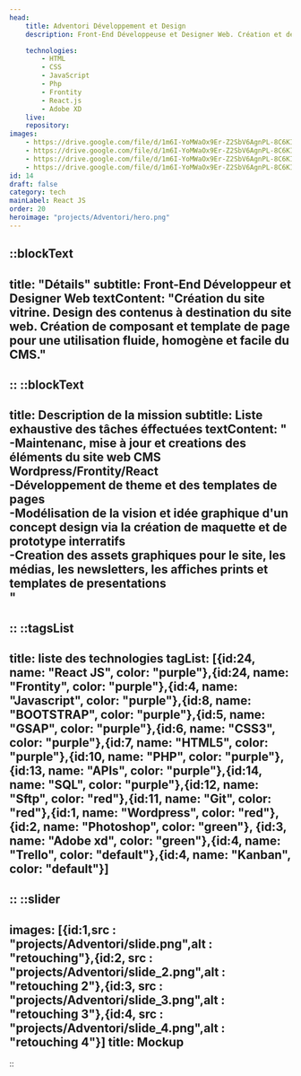 ```yaml
---
head:
    title: Adventori Développement et Design
    description: Front-End Développeuse et Designer Web. Création et développement du site web de l'entreprise.

    technologies: 
        - HTML
        - CSS
        - JavaScript
        - Php
        - Frontity
        - React.js
        - Adobe XD
    live: 
    repository: 
images:
    - https://drive.google.com/file/d/1m6I-YoMWaOx9Er-Z2SbV6AgnPL-8C6KI/view?usp=sharing
    - https://drive.google.com/file/d/1m6I-YoMWaOx9Er-Z2SbV6AgnPL-8C6KI/view?usp=sharing
    - https://drive.google.com/file/d/1m6I-YoMWaOx9Er-Z2SbV6AgnPL-8C6KI/view?usp=sharing
    - https://drive.google.com/file/d/1m6I-YoMWaOx9Er-Z2SbV6AgnPL-8C6KI/view?usp=sharing
id: 14
draft: false
category: tech
mainLabel: React JS
order: 20
heroimage: "projects/Adventori/hero.png"
---
```

::blockText
---
title: "Détails"
subtitle: Front-End Développeur et Designer Web 
textContent: "Création du site vitrine. Design des contenus à destination du site web. Création de composant et template de page pour une utilisation fluide, homogène et facile du CMS."
---
::
::blockText
---
title: Description de la mission
subtitle: Liste exhaustive des tâches éffectuées
textContent: "
-Maintenanc, mise à jour et creations des éléments du site web CMS Wordpress/Frontity/React<br/>
-Développement de theme et des templates de pages<br/>
-Modélisation de la vision et idée graphique d'un concept design via la création de maquette et de prototype interratifs<br/>
-Creation des assets graphiques pour le site, les médias, les newsletters, les affiches prints et templates de presentations<br/>"
---
::
::tagsList
---
title: liste des technologies
tagList: [{id:24, name: "React JS", color: "purple"},{id:24, name: "Frontity", color: "purple"},{id:4, name: "Javascript", color: "purple"},{id:8, name: "BOOTSTRAP", color: "purple"},{id:5, name: "GSAP", color: "purple"},{id:6, name: "CSS3", color: "purple"},{id:7, name: "HTML5", color: "purple"},{id:10, name: "PHP", color: "purple"},{id:13, name: "APIs", color: "purple"},{id:14, name: "SQL", color: "purple"},{id:12, name: "Sftp", color: "red"},{id:11, name: "Git", color: "red"},{id:1, name: "Wordpress", color: "red"},{id:2, name: "Photoshop", color: "green"}, {id:3, name: "Adobe xd", color: "green"},{id:4, name: "Trello", color: "default"},{id:4, name: "Kanban", color: "default"}]
---
::
::slider
---
images: [{id:1,src : "projects/Adventori/slide.png",alt : "retouching"},{id:2, src : "projects/Adventori/slide_2.png",alt : "retouching 2"},{id:3, src : "projects/Adventori/slide_3.png",alt : "retouching 3"},{id:4, src : "projects/Adventori/slide_4.png",alt : "retouching 4"}]
title: Mockup
---
::





